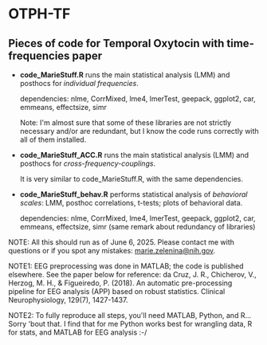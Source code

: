 # OTPH-TF
## Pieces of code for Temporal Oxytocin with time-frequencies paper

* **code_MarieStuff.R** runs the main statistical analysis (LMM) and posthocs for *individual frequencies*.
  
  dependencies: nlme, CorrMixed, lme4, lmerTest, geepack, ggplot2, car, emmeans, effectsize, simr
  
  Note: I'm almost sure that some of these libraries are not strictly necessary and/or are redundant, but I know the code runs correctly with all of them installed.
  
* **code_MarieStuff_ACC.R** runs the main statistical analysis (LMM) and posthocs for *cross-frequency-couplings*.
  
  It is very similar to code_MarieStuff.R, with the same dependencies.

* **code_MarieStuff_behav.R** performs statistical analysis of *behavioral scales*: LMM, posthoc correlations, t-tests; plots of behavioral data.

  dependencies: nlme, CorrMixed, lme4, lmerTest, geepack, ggplot2, car, emmeans, effectsize, simr
  (same remark about redundancy of libraries)

NOTE: All this should run as of June 6, 2025. Please contact me with questions or if you spot any mistakes: marie.zelenina@nih.gov.

NOTE1: EEG preprocessing was done in MATLAB; the code is published elsewhere.
See the paper below for reference:
da Cruz, J. R., Chicherov, V., Herzog, M. H., & Figueiredo, P. (2018). An automatic pre-processing pipeline for EEG analysis (APP) based on robust statistics. Clinical Neurophysiology, 129(7), 1427-1437.

NOTE2: To fully reproduce all steps, you'll need MATLAB, Python, and R... Sorry 'bout that. I find that for me Python works best for wrangling data, R for stats, and MATLAB for EEG analysis :-/
